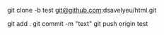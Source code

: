 git clone -b test git@github.com:dsavelyeu/html.git

git add .
git commit -m "text"
git push origin test
